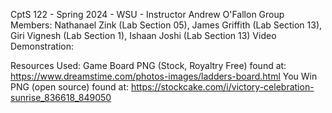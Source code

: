 CptS 122 - Spring 2024 - WSU - Instructor Andrew O'Fallon
Group Members: Nathanael Zink (Lab Section 05), James Griffith (Lab Section 13), Giri Vignesh (Lab Section 1), Ishaan Joshi (Lab Section 13)
Video Demonstration: 

Resources Used:
Game Board PNG (Stock, Royaltry Free) found at: https://www.dreamstime.com/photos-images/ladders-board.html
You Win PNG (open source) found at: https://stockcake.com/i/victory-celebration-sunrise_836618_849050